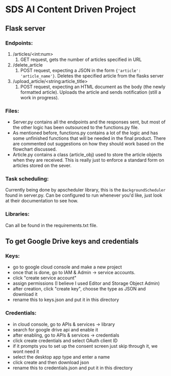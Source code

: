 # SDS AI Content Driven Project

## Flask server

### Endpoints:

1.  /articles/\<int:num>
    1. GET request, gets the number of articles specified in URL
2.  /delete_article
    1. POST request, expecting a JSON in the form `{'article': 'article_name'}`. Deletes the specified article from the flasks server
3.  /upload_article/\<string:article_title>
    1. POST request, expecting an HTML document as the body (the newly formatted article). Uploads the article and sends notification (still a work in progress).

### Files:

- Server.py contains all the endpoints and the responses sent, but most of the other logic has been outsourced to the functions.py file.
- As mentioned before, functions.py contains a lot of the logic and has some unfinished functions that will be needed in the final product. There are commented out suggestions on how they should work based on the flowchart discussed.
- Article.py contains a class (article_obj) used to store the article objects when they are received. This is really just to enforce a standard form on articles stored on the sever.

### Task scheduling:

Currently being done by apscheduler library, this is the `BackgroundScheduler` found in server.py. Can be configured to run whenever you'd like, just look at their documentation to see how.

### Libraries:

Can all be found in the requirements.txt file.

## To get Google Drive keys and credentials

### Keys:

- go to google cloud console and make a new project
- once that is done, go to IAM & Admin -> service accounts.
- click "create service account"
- assign permissions (I believe I used Editor and Storage Object Admin)
- after creation, click "create key", choose the type as JSON and download it
- rename this to keys.json and put it in this directory

### Credentials:

- in cloud console, go to APIs & services -> library
- search for google drive api and enable it
- after enabling, go to APIs & services -> credentials
- click create credentials and select OAuth client ID
- if it prompts you to set up the consent screen just skip through it, we wont need it
- select the desktop app type and enter a name
- click create and then download json
- rename this to credentials.json and put it in this directory
